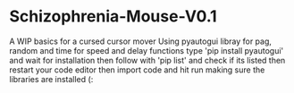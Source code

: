 # Schizophrenia-Mouse-V0.1
A WIP basics for a cursed cursor mover 
Using pyautogui libray for pag, random and time for speed and delay functions
type 'pip install pyautogui' and wait for installation then follow with 'pip list' and check if its listed then restart your code editor then import code and hit run making sure the libraries are installed
(:
